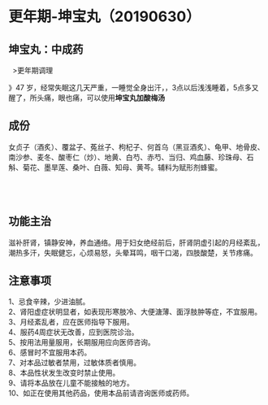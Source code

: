 # 更年期-坤宝丸（20190630）

<a name="Amo1F"></a>
## 坤宝丸：中成药
  >更年期调理

》47 岁，经常失眠这几天严重，一睡觉全身出汗，，3点以后浅浅睡着，5点多又醒了，所头痛，眼也痛，可以使用**坤宝丸加酸梅汤**

<a name="tbEyR"></a>
## 成份
女贞子（酒炙）、覆盆子、菟丝子、枸杞子、何首乌（黑豆酒炙）、龟甲、地骨皮、南沙参、麦冬、酸枣仁（炒）、地黄、白芍、赤芍、当归、鸡血藤、珍珠母、石斛、菊花、墨旱莲、桑叶、白薇、知母、黄芩。辅料为赋形剂蜂蜜。<br />
<br />
<br />
<br />


<a name="dcGOw"></a>
## 功能主治
滋补肝肾，镇静安神，养血通络。用于妇女绝经前后，肝肾阴虚引起的月经紊乱，潮热多汗，失眠健忘，心烦易怒，头晕耳鸣，咽干口渴，四肢酸楚，关节疼痛。

<a name="Ib7ON"></a>
## 注意事项
1、忌食辛辣，少进油腻。<br />2、肾阳虚症状明显者，如表现形寒肢冷、大便溏薄、面浮肢肿等症，不宜服用。<br />3、月经紊乱者，应在医师指导下服用。<br />4、服药4周症状无改善，应到医院诊治。<br />5、按用法用量服用，长期服用应向医师咨询。<br />6、感冒时不宜服用本药。<br />7、对本品过敏者禁用，过敏体质者慎用。<br />8、本品性状发生改变时禁止使用。<br />9、请将本品放在儿童不能接触的地方。<br />10、如正在使用其他药品，使用本品前请咨询医师或药师。
